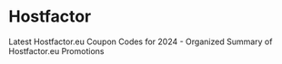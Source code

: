 # Hostfactor
Latest Hostfactor.eu Coupon Codes for 2024 - Organized Summary of Hostfactor.eu Promotions
